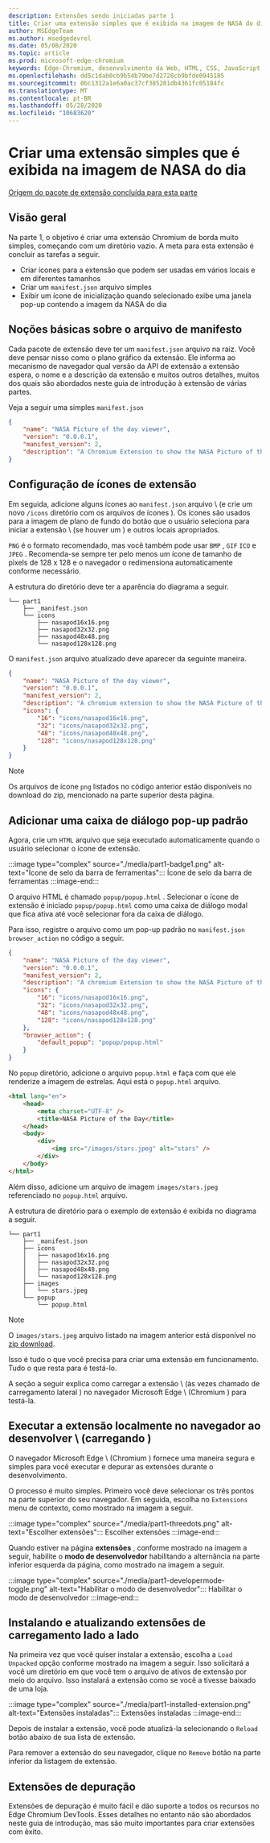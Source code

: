 ```yaml
---
description: Extensões sendo iniciadas parte 1
title: Criar uma extensão simples que é exibida na imagem de NASA do dia
author: MSEdgeTeam
ms.author: msedgedevrel
ms.date: 05/08/2020
ms.topic: article
ms.prod: microsoft-edge-chromium
keywords: Edge-Chromium, desenvolvimento da Web, HTML, CSS, JavaScript, Developer, extensões
ms.openlocfilehash: dd5c1dab0cb9b54b79be7d2728cb9bfde0945185
ms.sourcegitcommit: 0bc1312a1e6a0ac37cf385201db4361fc05184fc
ms.translationtype: MT
ms.contentlocale: pt-BR
ms.lasthandoff: 05/28/2020
ms.locfileid: "10683620"
---
```

# Criar uma extensão simples que é exibida na imagem de NASA do dia  

[Origem do pacote de extensão concluída para esta parte][ArchiveExtensionGettingStartedPart1]  

## Visão geral  

Na parte 1, o objetivo é criar uma extensão Chromium de borda muito simples, começando com um diretório vazio.  A meta para esta extensão é concluir as tarefas a seguir.  

*   Criar ícones para a extensão que podem ser usadas em vários locais e em diferentes tamanhos  
*   Criar um `manifest.json` arquivo simples  
*   Exibir um ícone de inicialização quando selecionado exibe uma janela pop-up contendo a imagem da NASA do dia  

## Noções básicas sobre o arquivo de manifesto  

Cada pacote de extensão deve ter um `manifest.json` arquivo na raiz.  Você deve pensar nisso como o plano gráfico da extensão.  Ele informa ao mecanismo de navegador qual versão da API de extensão a extensão espera, o nome e a descrição da extensão e muitos outros detalhes, muitos dos quais são abordados neste guia de introdução à extensão de várias partes.  

Veja a seguir uma simples  `manifest.json`  

```json
{
    "name": "NASA Picture of the day viewer",
    "version": "0.0.0.1",
    "manifest_version": 2,
    "description": "A Chromium Extension to show the NASA Picture of the Day."
}
```  

## Configuração de ícones de extensão  

Em seguida, adicione alguns ícones ao `manifest.json` arquivo \ (e crie um novo `/icons` diretório com os arquivos de ícones \).  Os ícones são usados para a imagem de plano de fundo do botão que o usuário seleciona para iniciar a extensão \ (se houver um \) e outros locais apropriados.  

`PNG` é o formato recomendado, mas você também pode usar `BMP` , `GIF` `ICO` e `JPEG` .  Recomenda-se sempre ter pelo menos um ícone de tamanho de pixels de 128 x 128 e o navegador o redimensiona automaticamente conforme necessário.  

A estrutura do diretório deve ter a aparência do diagrama a seguir.  

<!--  
:::image type="complex" source="./media/part1-heirarchy.png" alt-text="Directory Structure":::
   Directory Structure
:::image-end:::
-->  

<!--![Directory Structure][ImagePart1Heirarchy]  -->  

```shell
└── part1
    ├── _manifest.json
    └── icons
        ├── nasapod16x16.png
        ├── nasapod32x32.png
        ├── nasapod48x48.png
        └── nasapod128x128.png
```  

O `manifest.json` arquivo atualizado deve aparecer da seguinte maneira.  

```json
{
    "name": "NASA Picture of the day viewer",
    "version": "0.0.0.1",
    "manifest_version": 2,
    "description": "A chromium extension to show the NASA Picture of the Day.",
    "icons": {
        "16": "icons/nasapod16x16.png",
        "32": "icons/nasapod32x32.png",
        "48": "icons/nasapod48x48.png",
        "128": "icons/nasapod128x128.png"
    }
}
```  

> [!NOTE]
> Os arquivos de ícone `png` listados no código anterior estão disponíveis no download do zip, mencionado na parte superior desta página.  

## Adicionar uma caixa de diálogo pop-up padrão  

Agora, crie um `HTML` arquivo que seja executado automaticamente quando o usuário selecionar o ícone de extensão.  

:::image type="complex" source="./media/part1-badge1.png" alt-text="Ícone de selo da barra de ferramentas":::
   Ícone de selo da barra de ferramentas
:::image-end:::

<!--![Toolbar Badge Icon][ImagePart1Badge1]  -->  

O arquivo HTML é chamado `popup/popup.html` .  Selecionar o ícone de extensão é iniciado `popup/popup.html` como uma caixa de diálogo modal que fica ativa até você selecionar fora da caixa de diálogo.  

Para isso, registre o arquivo como um pop-up padrão no `manifest.json` `browser_action` no código a seguir.  

```json
{
    "name": "NASA Picture of the day viewer",
    "version": "0.0.0.1",
    "manifest_version": 2,
    "description": "A chromium Extension to show the NASA Picture of the Day.",
    "icons": {
        "16": "icons/nasapod16x16.png",
        "32": "icons/nasapod32x32.png",
        "48": "icons/nasapod48x48.png",
        "128": "icons/nasapod128x128.png"
    },
    "browser_action": {
        "default_popup": "popup/popup.html"
    }
}
```  

No `popup` diretório, adicione o arquivo `popup.html` e faça com que ele renderize a imagem de estrelas.  Aqui está o `popup.html` arquivo.  

```html
<html lang="en">
    <head>
        <meta charset="UTF-8" />
        <title>NASA Picture of the Day</title>
    </head>
    <body>
        <div>
            <img src="/images/stars.jpeg" alt="stars" />
        </div>
    </body>
</html>
```  

 Além disso, adicione um arquivo de imagem `images/stars.jpeg` referenciado no `popup.html` arquivo.  

A estrutura de diretório para o exemplo de extensão é exibida no diagrama a seguir.  

<!--  
:::image type="complex" source="./media/part1-heirarchy1.png" alt-text="Directory Structure for Extension":::
   Directory Structure for Extension
:::image-end:::
-->  

<!--![Directory Structure for Extension][ImagePart1Heirarchy1]  -->  

```shell
└── part1
    ├── _manifest.json
    ├── icons
    │   ├── nasapod16x16.png
    │   ├── nasapod32x32.png
    │   ├── nasapod48x48.png
    │   └── nasapod128x128.png
    ├── images
    │   └── stars.jpeg
    └── popup
        └── popup.html
```  

> [!NOTE]
> O `images/stars.jpeg` arquivo listado na imagem anterior está disponível no [zip download][ArchiveExtensionGettingStartedPart1].  

Isso é tudo o que você precisa para criar uma extensão em funcionamento.  Tudo o que resta para é testá-lo.  

A seção a seguir explica como carregar a extensão \ (às vezes chamado de carregamento lateral \) no navegador Microsoft Edge \ (Chromium \) para testá-la.  

## Executar a extensão localmente no navegador ao desenvolver \ (carregando \)  

O navegador Microsoft Edge \ (Chromium \) fornece uma maneira segura e simples para você executar e depurar as extensões durante o desenvolvimento.  

O processo é muito simples.  Primeiro você deve selecionar os três pontos na parte superior do seu navegador.  Em seguida, escolha no `Extensions` menu de contexto, como mostrado na imagem a seguir.  

:::image type="complex" source="./media/part1-threedots.png" alt-text="Escolher extensões":::
   Escolher extensões
:::image-end:::

<!--![Choose Extensions][ImagePart1Threedots]  -->  

Quando estiver na página **extensões** , conforme mostrado na imagem a seguir, habilite o **modo de desenvolvedor** habilitando a alternância na parte inferior esquerda da página, como mostrado na imagem a seguir.  

:::image type="complex" source="./media/part1-developermode-toggle.png" alt-text="Habilitar o modo de desenvolvedor":::
   Habilitar o modo de desenvolvedor
:::image-end:::

<!--![Enable Developer Mode][ImagePart1DevelopermodeToggle]  -->  

## Instalando e atualizando extensões de carregamento lado a lado  

Na primeira vez que você quiser instalar a extensão, escolha a `Load Unpacked` opção conforme mostrado na imagem a seguir.  Isso solicitará a você um diretório em que você tem o arquivo de ativos de extensão por meio do arquivo.  Isso instalará a extensão como se você a tivesse baixado de uma loja.  

:::image type="complex" source="./media/part1-installed-extension.png" alt-text="Extensões instaladas":::
   Extensões instaladas
:::image-end:::

<!--![Installed Extensions][ImagePart1InstalledExtension]  -->  

Depois de instalar a extensão, você pode atualizá-la selecionando o `Reload` botão abaixo de sua lista de extensão.  

Para remover a extensão do seu navegador, clique no `Remove` botão na parte inferior da listagem de extensão.  

## Extensões de depuração  

Extensões de depuração é muito fácil e dão suporte a todos os recursos no Edge Chromium DevTools.  Esses detalhes no entanto não são abordados neste guia de introdução, mas são muito importantes para criar extensões com êxito.  

<!-- image links -->  

<!--[ImagePart1Heirarchy]: ./media/part1-heirarchy.png "Directory Structure"  -->  
<!--[ImagePart1Badge1]: ./media/part1-badge1.png "Toolbar Badge Icon"  -->  
<!--[ImagePart1Heirarchy1]: ./media/part1-heirarchy1.png "Directory Structure for Extension"  -->  
<!--[ImagePart1Threedots]: ./media/part1-threedots.png "Choose Extensions"  -->  
<!--[ImagePart1DevelopermodeToggle]: ./media/part1-developermode-toggle.png "Enable Developer Mode"  -->  
<!--[ImagePart1InstalledExtension]: ./media/part1-installed-extension.png "Installed Extensions"  -->  

<!-- links -->  

[ArchiveExtensionGettingStartedPart1]: ./extension-source/extension-getting-started-part1.zip "Fonte do pacote de extensão concluída para esta parte | Documentos da Microsoft"  
